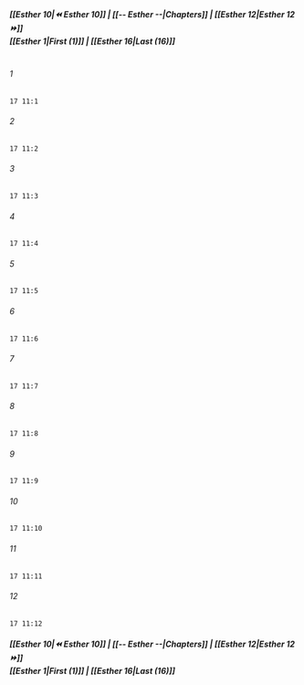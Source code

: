 
##### **[[Esther 10|⏪ Esther 10]] | [[-- Esther --|Chapters]] | [[Esther 12|Esther 12 ⏩]]**<br>**[[Esther 1|First (1)]] | [[Esther 16|Last (16)]]**<br><br>

###### 1
``` verse
17 11:1
```
###### 2
``` verse
17 11:2
```
###### 3
``` verse
17 11:3
```
###### 4
``` verse
17 11:4
```
###### 5
``` verse
17 11:5
```
###### 6
``` verse
17 11:6
```
###### 7
``` verse
17 11:7
```
###### 8
``` verse
17 11:8
```
###### 9
``` verse
17 11:9
```
###### 10
``` verse
17 11:10
```
###### 11
``` verse
17 11:11
```
###### 12
``` verse
17 11:12
```

##### **[[Esther 10|⏪ Esther 10]] | [[-- Esther --|Chapters]] | [[Esther 12|Esther 12 ⏩]]**<br>**[[Esther 1|First (1)]] | [[Esther 16|Last (16)]]**
